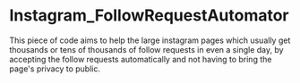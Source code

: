 # Instagram_FollowRequestAutomator
This piece of code aims to help the large instagram pages which usually get thousands or tens of thousands of follow requests in even a single day, by accepting the follow requests automatically and not having to bring the page's privacy to public.
